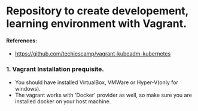# Repository to create developement, learning environment with Vagrant.

#### References: 
- https://github.com/techiescamp/vagrant-kubeadm-kubernetes


### 1. Vagrant Installation prequisite.  
   - You should have installed VirtualBox, VMWare or Hyper-V(only for windows).  
   - The vagrant works with 'Docker' provider as well, so make sure you are installed docker on your host machine. 

